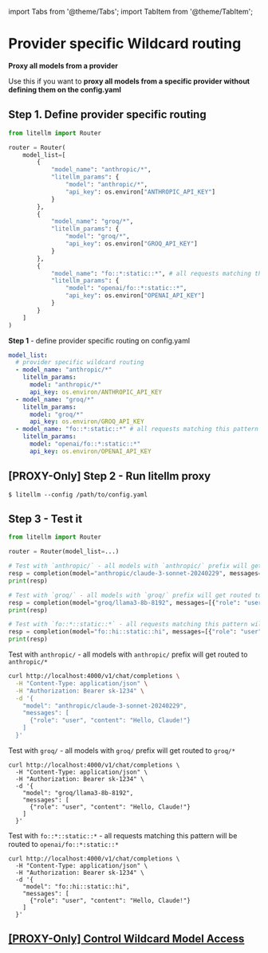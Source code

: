 import Tabs from '@theme/Tabs';
import TabItem from '@theme/TabItem';

# Provider specific Wildcard routing 

**Proxy all models from a provider**

Use this if you want to **proxy all models from a specific provider without defining them on the config.yaml**

## Step 1. Define provider specific routing 

<Tabs>
<TabItem value="sdk" label="SDK">

```python
from litellm import Router

router = Router(
    model_list=[
        {
            "model_name": "anthropic/*",
            "litellm_params": {
                "model": "anthropic/*",
                "api_key": os.environ["ANTHROPIC_API_KEY"]
            }
        }, 
        {
            "model_name": "groq/*",
            "litellm_params": {
                "model": "groq/*",
                "api_key": os.environ["GROQ_API_KEY"]
            }
        }, 
        {
            "model_name": "fo::*:static::*", # all requests matching this pattern will be routed to this deployment, example: model="fo::hi::static::hi" will be routed to deployment: "openai/fo::*:static::*"
            "litellm_params": {
                "model": "openai/fo::*:static::*",
                "api_key": os.environ["OPENAI_API_KEY"]
            }
        }
    ]
)
```

</TabItem>
<TabItem value="proxy" label="PROXY">

**Step 1** - define provider specific routing on config.yaml
```yaml
model_list:
  # provider specific wildcard routing
  - model_name: "anthropic/*"
    litellm_params:
      model: "anthropic/*"
      api_key: os.environ/ANTHROPIC_API_KEY
  - model_name: "groq/*"
    litellm_params:
      model: "groq/*"
      api_key: os.environ/GROQ_API_KEY
  - model_name: "fo::*:static::*" # all requests matching this pattern will be routed to this deployment, example: model="fo::hi::static::hi" will be routed to deployment: "openai/fo::*:static::*"
    litellm_params:
      model: "openai/fo::*:static::*"
      api_key: os.environ/OPENAI_API_KEY
```
</TabItem>
</Tabs>

## [PROXY-Only] Step 2 - Run litellm proxy 

```shell
$ litellm --config /path/to/config.yaml
```

## Step 3 - Test it 

<Tabs>  
<TabItem value="sdk" label="SDK">

```python
from litellm import Router

router = Router(model_list=...)

# Test with `anthropic/` - all models with `anthropic/` prefix will get routed to `anthropic/*`
resp = completion(model="anthropic/claude-3-sonnet-20240229", messages=[{"role": "user", "content": "Hello, Claude!"}])
print(resp)

# Test with `groq/` - all models with `groq/` prefix will get routed to `groq/*`
resp = completion(model="groq/llama3-8b-8192", messages=[{"role": "user", "content": "Hello, Groq!"}])
print(resp)

# Test with `fo::*::static::*` - all requests matching this pattern will be routed to `openai/fo::*:static::*`
resp = completion(model="fo::hi::static::hi", messages=[{"role": "user", "content": "Hello, Claude!"}])
print(resp)
```

</TabItem>
<TabItem value="proxy" label="PROXY">

Test with `anthropic/` - all models with `anthropic/` prefix will get routed to `anthropic/*`
```bash
curl http://localhost:4000/v1/chat/completions \
  -H "Content-Type: application/json" \
  -H "Authorization: Bearer sk-1234" \
  -d '{
    "model": "anthropic/claude-3-sonnet-20240229",
    "messages": [
      {"role": "user", "content": "Hello, Claude!"}
    ]
  }'
```

Test with `groq/` - all models with `groq/` prefix will get routed to `groq/*`
```shell
curl http://localhost:4000/v1/chat/completions \
  -H "Content-Type: application/json" \
  -H "Authorization: Bearer sk-1234" \
  -d '{
    "model": "groq/llama3-8b-8192",
    "messages": [
      {"role": "user", "content": "Hello, Claude!"}
    ]
  }'
```

Test with `fo::*::static::*` - all requests matching this pattern will be routed to `openai/fo::*:static::*`
```shell
curl http://localhost:4000/v1/chat/completions \
  -H "Content-Type: application/json" \
  -H "Authorization: Bearer sk-1234" \
  -d '{
    "model": "fo::hi::static::hi",
    "messages": [
      {"role": "user", "content": "Hello, Claude!"}
    ]
  }'
```

</TabItem>
</Tabs>


## [[PROXY-Only] Control Wildcard Model Access](./proxy/model_access#-control-access-on-wildcard-models)